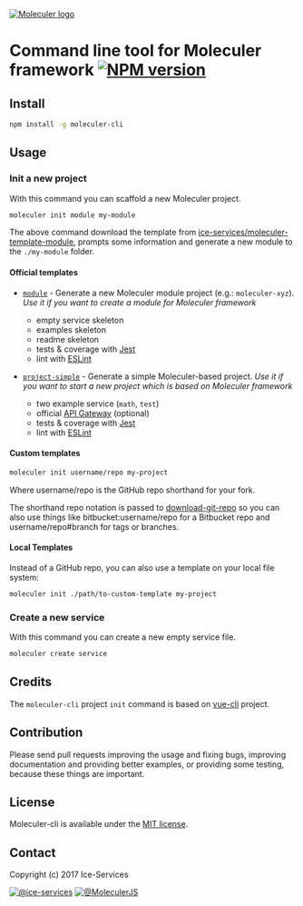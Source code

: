 [![Moleculer logo](http://moleculer.services/images/banner.png)](https://github.com/ice-services/moleculer)

# Command line tool for Moleculer framework [![NPM version](https://img.shields.io/npm/v/moleculer-cli.svg)](https://www.npmjs.com/package/moleculer-cli)


## Install

``` bash
npm install -g moleculer-cli
```

## Usage

### Init a new project
With this command you can scaffold a new Moleculer project.

``` bash
moleculer init module my-module
```
The above command download the template from [ice-services/moleculer-template-module](https://github.com/ice-services/moleculer-template-module), prompts some information and generate a new module to the `./my-module` folder.

#### Official templates

* [`module`](https://github.com/ice-services/moleculer-template-module) - Generate a new Moleculer module project (e.g.: `moleculer-xyz`). *Use it if you want to create a module for Moleculer framework*
	* empty service skeleton
	* examples skeleton
	* readme skeleton
	* tests & coverage with [Jest](http://facebook.github.io/jest/)
	* lint with [ESLint](http://eslint.org/)


* [`project-simple`](https://github.com/ice-services/moleculer-template-project-simple) - Generate a simple Moleculer-based project. *Use it if you want to start a new project which is based on Moleculer framework*
	* two example service (`math`, `test`)
	* official [API Gateway](https://github.com/ice-services/moleculer-web) (optional)
	* tests & coverage with [Jest](http://facebook.github.io/jest/)
	* lint with [ESLint](http://eslint.org/)

#### Custom templates

``` bash
moleculer init username/repo my-project
```
Where username/repo is the GitHub repo shorthand for your fork.

The shorthand repo notation is passed to [download-git-repo](https://github.com/flipxfx/download-git-repo) so you can also use things like bitbucket:username/repo for a Bitbucket repo and username/repo#branch for tags or branches.

#### Local Templates

Instead of a GitHub repo, you can also use a template on your local file system:
``` bash
moleculer init ./path/to-custom-template my-project
```

### Create a new service
With this command you can create a new empty service file.
``` bash
moleculer create service
```


## Credits
The `moleculer-cli` project `init` command is based on [vue-cli](https://github.com/vuejs/vue-cli) project. 

## Contribution
Please send pull requests improving the usage and fixing bugs, improving documentation and providing better examples, or providing some testing, because these things are important.

## License
Moleculer-cli is available under the [MIT license](https://tldrlegal.com/license/mit-license).

## Contact
Copyright (c) 2017 Ice-Services

[![@ice-services](https://img.shields.io/badge/github-ice--services-green.svg)](https://github.com/ice-services) [![@MoleculerJS](https://img.shields.io/badge/twitter-MoleculerJS-blue.svg)](https://twitter.com/MoleculerJS)
